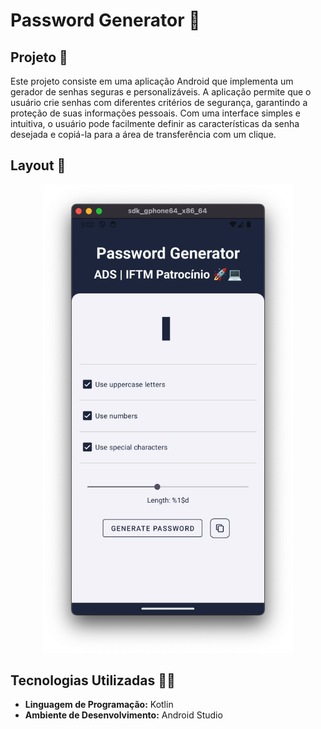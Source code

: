 # Password Generator 🔐

## Projeto 🎯 

Este projeto consiste em uma aplicação Android que implementa um gerador de senhas seguras e personalizáveis. A aplicação permite que o usuário crie senhas com diferentes critérios de segurança, garantindo a proteção de suas informações pessoais. Com uma interface simples e intuitiva, o usuário pode facilmente definir as características da senha desejada e copiá-la para a área de transferência com um clique.

## Layout 🎨 

<div align="center">
  <img src="./images/passwd.png" alt="App Screenshot" width="400"/>
</div>

## Tecnologias Utilizadas 🧑‍💻

- **Linguagem de Programação:**  Kotlin
- **Ambiente de Desenvolvimento:** Android Studio


